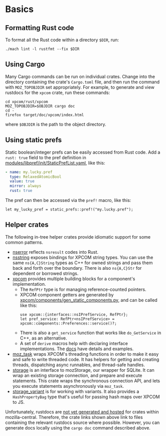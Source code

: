 # Basics

## Formatting Rust code

To format all the Rust code within a directory `$DIR`, run:
```
./mach lint -l rustfmt --fix $DIR
```

## Using Cargo

Many Cargo commands can be run on individual crates. Change into the directory
containing the crate's `Cargo.toml` file, and then run the command with
`MOZ_TOPOBJDIR` set appropriately. For example, to generate and view rustdocs
for the `xpcom` crate, run these commands:

```
cd xpcom/rust/xpcom
MOZ_TOPOBJDIR=$OBJDIR cargo doc
cd -
firefox target/doc/xpcom/index.html
```
where `$OBJDIR` is the path to the object directory.

## Using static prefs

Static boolean/integer prefs can be easily accessed from Rust code. Add a
`rust: true` field to the pref definition in
[modules/libpref/init/StaticPrefList.yaml](https://searchfox.org/mozilla-central/source/modules/libpref/init/StaticPrefList.yaml),
like this:
```yaml
- name: my.lucky.pref
  type: RelaxedAtomicBool
  value: true
  mirror: always
  rust: true
```
The pref can then be accessed via the `pref!` macro, like this:
```
let my_lucky_pref = static_prefs::pref!("my.lucky.pref");
```

## Helper crates

The following in-tree helper crates provide idiomatic support for some common patterns.
- [nserror](https://searchfox.org/mozilla-central/source/xpcom/rust/nserror/src/lib.rs)
reflects `nsresult` codes into Rust.
- [nsstring](https://searchfox.org/mozilla-central/source/xpcom/rust/nsstring/src/lib.rs)
  exposes bindings for XPCOM string types. You can use the same `ns{A,C}String`
  types as C++ for owned strings and pass them back and forth over the
  boundary. There is also `ns{A,C}Str` for dependent or borrowed strings.
- [xpcom](https://searchfox.org/mozilla-central/source/xpcom/rust/xpcom/src)
  provides multiple building blocks for a component's implementation.
  - The `RefPtr` type is for managing reference-counted pointers.
  - XPCOM component getters are generated by
    [xpcom/components/gen_static_components.py](https://searchfox.org/mozilla-central/source/xpcom/components/gen_static_components.py),
    and can be called like this:
    ```
    use xpcom::{interfaces::nsIPrefService, RefPtr};
    let pref_service: RefPtr<nsIPrefService> = xpcom::components::Preferences::service()?;
    ```
  - There is also a `get_service` function that works like `do_GetService` in
    C++, as an alternative.
  - A set of `derive` macros help with declaring interface implementations. The
    [docs](https://searchfox.org/mozilla-central/source/xpcom/rust/xpcom/xpcom_macros/src/lib.rs)
    have details and examples.
- [moz_task](https://searchfox.org/mozilla-central/source/xpcom/rust/moz_task/src/lib.rs)
  wraps XPCOM's threading functions in order to make it easy and safe to write
  threaded code. It has helpers for getting and creating threads, dispatching
  async runnables, and thread-safe handles.
- [storage](https://searchfox.org/mozilla-central/source/storage/rust/src/lib.rs)
  is an interface to mozStorage, our wrapper for SQLite. It can wrap an
  existing storage connection, and prepare and execute statements. This crate
  wraps the synchronous connection API, and lets you execute statements
  asynchronously via `moz_task`.
- [storage_variant](https://searchfox.org/mozilla-central/source/storage/variant/src/lib.rs)
  is for working with variants. It also provides a `HashPropertyBag` type
  that's useful for passing hash maps over XPCOM to JS.

Unfortunately, rustdocs are [not yet generated and
hosted](https://bugzilla.mozilla.org/show_bug.cgi?id=1428139) for crates within
mozilla-central. Therefore, the crate links shown above link to files
containing the relevant rustdocs source where possible. However, you can
generate docs locally using the `cargo doc` command described above.
